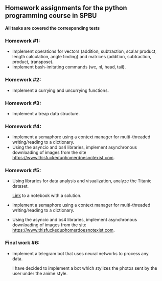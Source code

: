 ## Homework assignments for the python programming course in SPBU

#### All tasks are covered the corresponding tests

### Homework #1:
* Implement operations for vectors (addition, subtraction, scalar product, length calculation, angle finding) and matrices (addition, subtraction, product, transpose).
* Implement bash-imitating commands (wc, nl, head, tail).

### Homework #2:
* Implement a currying and uncurrying functions.

### Homework #3:
* Implement a treap data structure.

### Homework #4:
* Implement a semaphore using a context manager for multi-threaded writing/reading to a dictionary.
* Using the asyncio and bs4 libraries, implement asynchronous downloading of images from the site https://www.thisfuckeduphomerdoesnotexist.com.

### Homework #5:
* Using libraries for data analysis and visualization, analyze the Titanic dataset.
  
  [Link](https://datalore.jetbrains.com/notebook/GYadPLfUWCp3xKoWKRIQJb/h2iIdAeha75CRiQxUXUBWd/) to a notebook with a solution.

* Implement a semaphore using a context manager for multi-threaded writing/reading to a dictionary.
* Using the asyncio and bs4 libraries, implement asynchronous downloading of images from the site https://www.thisfuckeduphomerdoesnotexist.com.

### Final work #6:
* Implement a telegram bot that uses neural networks to process any data.

  I have decided to implement a bot which stylizes the photos sent by the user under the anime style.
